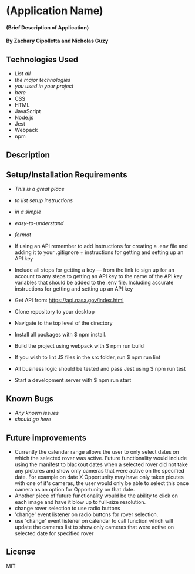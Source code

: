 # (Application Name)

#### (Brief Description of Application)

#### By Zachary Cipolletta and Nicholas Guzy

## Technologies Used

* _List all_
* _the major technologies_
* _you used in your project_
* _here_
* CSS
* HTML
* JavaScript
* Node.js
* Jest
* Webpack
* npm

## Description

## Setup/Installation Requirements

* _This is a great place_
* _to list setup instructions_
* _in a simple_
* _easy-to-understand_
* _format_
* If using an API remember to add instructions for creating a .env file and adding it to your .gitignore + instructions for getting and setting up an API key
* Include all steps for getting a key — from the link to sign up for an account to any steps to getting an API key to the name of the API key variables that should be added to the .env file. Including accurate instructions for getting and setting up an API key

* Get API from: https://api.nasa.gov/index.html


* Clone repository to your desktop
* Navigate to the top level of the directory
* Install all packages with $ npm install.
* Build the project using webpack with $ npm run build
* If you wish to lint JS files in the src folder, run $ npm run lint
* All business logic should be tested and pass Jest using $ npm run test
* Start a development server with $ npm run start

## Known Bugs

* _Any known issues_
* _should go here_

## Future improvements
* Currently the calendar range allows the user to only select dates on which the selected rover was active. Future functionality would include using the manifest to blackout dates when a selected rover did not take any pictures and show only cameras that were active on the specified date.  For example on date X Opportunity may have only taken picutes with one of it's cameras, the user would only be able to select this once camera as an option for Opportunity on that date.
* Another piece of future functionality would be the ability to click on each image and have it blow up to full-size resolution.
* change rover selection to use radio buttons
* 'change' event listener on radio buttons for rover selection.
* use 'change' event listener on calendar to call function which will update the cameras list to show only cameras that were active on selected date for specified rover

## License
MIT
